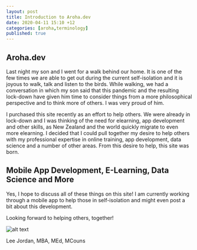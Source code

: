 ```yaml
---
layout: post
title: Introduction to Aroha.dev
date: 2020-04-11 15:10 +12
categories: [aroha,terminology]
published: true
---
```


## Aroha.dev

Last night my son and I went for a walk behind our home. It is one of the few times we are able to get out during the current self-isolation and it is joyous to walk, talk and listen to the birds. While walking, we had a conversation in which my son said that this pandemic and the resulting lock-down have given him time to consider things from a more philosophical perspective and to think more of others. I was very proud of him.

I purchased this site recently as an effort to help others. We were already in lock-down and I was thinking of the need for elearning, app development and other skills, as New Zealand and the world quickly migrate to even more elearning. I decided that I could pull together my desire to help others with my professional expertise in online training, app development, data science and a number of other areas. From this desire to help, this site was born.

## Mobile App Development, E-Learning, Data Science and More

Yes, I hope to discuss all of these things on this site! I am currently working through a mobile app to help those in self-isolation and might even post a bit about this development.

Looking forward to helping others, together!

![alt text](https://aroha.dev/public/assets/images/lee-jordan.png "Lee Jordan")

Lee Jordan, MBA, MEd, MCouns
